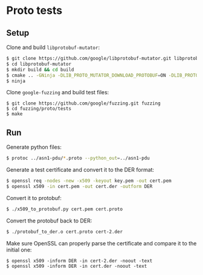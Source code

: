 # Proto tests

## Setup

Clone and build `libprotobuf-mutator`:

```sh
$ git clone https://github.com/google/libprotobuf-mutator.git libprotobuf-mutator
$ cd libprotobuf-mutator
$ mkdir build && cd build
$ cmake .. -GNinja -DLIB_PROTO_MUTATOR_DOWNLOAD_PROTOBUF=ON -DLIB_PROTO_MUTATOR_TESTING=OFF -DCMAKE_BUILD_TYPE=Release
$ ninja
```

Clone `google-fuzzing` and build test files:

```
$ git clone https://github.com/google/fuzzing.git fuzzing
$ cd fuzzing/proto/tests
$ make
```

## Run

Generate python files:

```sh
$ protoc ../asn1-pdu/*.proto --python_out=../asn1-pdu
```

Generate a test certificate and convert it to the DER format:

```sh
$ openssl req -nodes -new -x509 -keyout key.pem -out cert.pem
$ openssl x509 -in cert.pem -out cert.der -outform DER
```

Convert it to protobuf:

```sh
$ ./x509_to_protobuf.py cert.pem cert.proto
```

Convert the protobuf back to DER:

```sh
$ ./protobuf_to_der.o cert.proto cert-2.der
```

Make sure OpenSSL can properly parse the certificate and compare it to the
initial one:

```
$ openssl x509 -inform DER -in cert-2.der -noout -text
$ openssl x509 -inform DER -in cert.der -noout -text
```
